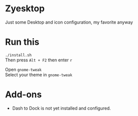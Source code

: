 # Zyesktop
Just some Desktop and icon configuration, my favorite anyway  

# Run this
`./install.sh`  
Then press `Alt + F2` then enter `r`  

Open `gnome-tweak`  
Select your theme in `gnome-tweak`  

# Add-ons
- Dash to Dock is not yet installed and configured.  
